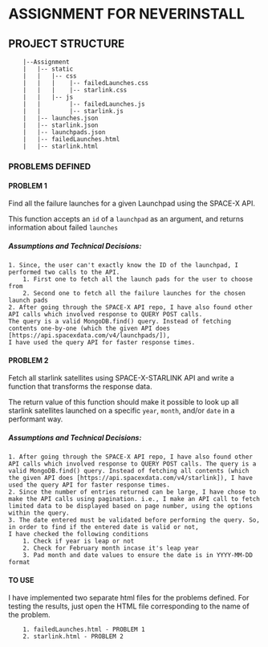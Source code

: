 # ASSIGNMENT FOR NEVERINSTALL

## PROJECT STRUCTURE
```
	|--Assignment
	|	|-- static
	|	|	|-- css
	|	|	|    |-- failedLaunches.css
	|	|	|    |-- starlink.css
	|	|	|-- js
	|	|	     |-- failedLaunches.js
	|	|	     |-- starlink.js
	|	|-- launches.json
	|	|-- starlink.json
	|	|-- launchpads.json
	|	|-- failedLaunches.html
	|	|-- starlink.html
```

### PROBLEMS DEFINED
#### PROBLEM 1
Find all the failure launches for a given Launchpad using the SPACE-X API.

This function accepts an `id` of a `launchpad` as an argument, and returns information about failed `launches`

##### Assumptions and Technical Decisions:
```
1. Since, the user can't exactly know the ID of the launchpad, I performed two calls to the API.
	1. First one to fetch all the launch pads for the user to choose from
	2. Second one to fetch all the failure launches for the chosen launch pads
2. After going through the SPACE-X API repo, I have also found other API calls which involved response to QUERY POST calls.
The query is a valid MongoDB.find() query. Instead of fetching contents one-by-one (which the given API does [https://api.spacexdata.com/v4/launchpads/]), 
I have used the query API for faster response times.
```

#### PROBLEM 2
Fetch all starlink satellites using SPACE-X-STARLINK API and write a function that transforms the response data.

The return value of this function should make it possible to look up all starlink satellites launched on a specific `year`, `month`, and/or `date` in a performant way.

##### Assumptions and Technical Decisions:
```
1. After going through the SPACE-X API repo, I have also found other API calls which involved response to QUERY POST calls. The query is a valid MongoDB.find() query. Instead of fetching all contents (which the given API does [https://api.spacexdata.com/v4/starlink]), I have used the query API for faster response times.
2. Since the number of entries returned can be large, I have chose to make the API calls using pagination. i.e., I make an API call to fetch limited data to be displayed based on page number, using the options within the query.
3. The date entered must be validated before performing the query. So, in order to find if the entered date is valid or not, 
I have checked the following conditions
	1. Check if year is leap or not
	2. Check for February month incase it's leap year
	3. Pad month and date values to ensure the date is in YYYY-MM-DD format
```
#### TO USE
I have implemented two separate html files for the problems defined. For testing the results, just open the HTML file corresponding to the name of the problem.
```
	1. failedLaunches.html - PROBLEM 1
	2. starlink.html - PROBLEM 2
```
